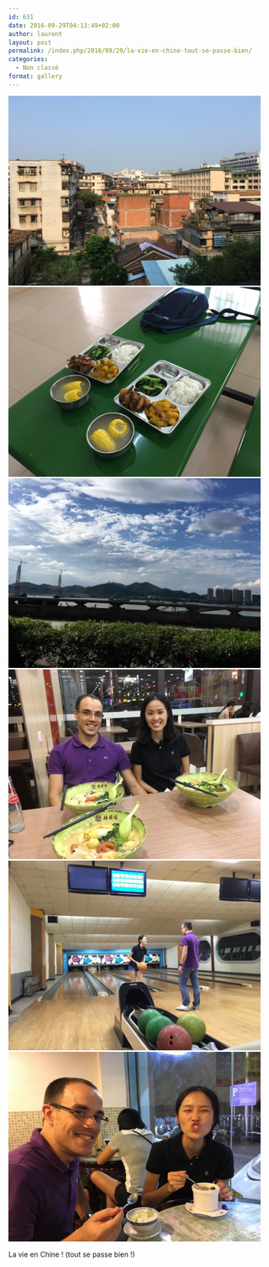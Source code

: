 ```yaml
---
id: 631
date: 2016-09-29T04:13:49+02:00
author: laurent
layout: post
permalink: /index.php/2016/09/29/la-vie-en-chine-tout-se-passe-bien/
categories:
  - Non classé
format: gallery
---
```

<img src="/images/2016/09/tumblr_oe8zr1IXLA1uuvt0bo2_1280.jpg" />
<img src="/images/2016/09/tumblr_oe8zr1IXLA1uuvt0bo1_1280.jpg" />
<img src="/images/2016/09/tumblr_oe8zr1IXLA1uuvt0bo6_1280.jpg" />
<img src="/images/2016/09/tumblr_oe8zr1IXLA1uuvt0bo3_1280.jpg" />
<img src="/images/2016/09/tumblr_oe8zr1IXLA1uuvt0bo4_1280.jpg" />
<img src="/images/2016/09/tumblr_oe8zr1IXLA1uuvt0bo5_1280.jpg" />

La vie en Chine ! (tout se passe bien !)